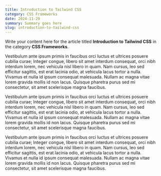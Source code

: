 ```yaml
---
title: Introduction to Tailwind CSS
category: CSS Frameworks
date: 2024-11-29
summary: Summary goes here
slug: introduction-to-tailwind-css
---
```


Write your content here for the article titled **Introduction to Tailwind CSS** in the category **CSS Frameworks**.

Vestibulum ante ipsum primis in faucibus orci luctus et ultrices posuere cubilia curae; Integer congue, libero sit amet interdum consequat, orci nibh interdum lorem, nec vehicula nisl libero in quam. Nam cursus, leo sed efficitur sagittis, est erat lacinia odio, at vehicula lacus tortor a nulla. Vivamus et nulla id ipsum consequat malesuada. Nullam ac magna vitae lorem gravida mollis id non lacus. Quisque pharetra purus sed mi consectetur, sit amet scelerisque magna faucibus.

Vestibulum ante ipsum primis in faucibus orci luctus et ultrices posuere cubilia curae; Integer congue, libero sit amet interdum consequat, orci nibh interdum lorem, nec vehicula nisl libero in quam. Nam cursus, leo sed efficitur sagittis, est erat lacinia odio, at vehicula lacus tortor a nulla. Vivamus et nulla id ipsum consequat malesuada. Nullam ac magna vitae lorem gravida mollis id non lacus. Quisque pharetra purus sed mi consectetur, sit amet scelerisque magna faucibus.

Vestibulum ante ipsum primis in faucibus orci luctus et ultrices posuere cubilia curae; Integer congue, libero sit amet interdum consequat, orci nibh interdum lorem, nec vehicula nisl libero in quam. Nam cursus, leo sed efficitur sagittis, est erat lacinia odio, at vehicula lacus tortor a nulla. Vivamus et nulla id ipsum consequat malesuada. Nullam ac magna vitae lorem gravida mollis id non lacus. Quisque pharetra purus sed mi consectetur, sit amet scelerisque magna faucibus.

